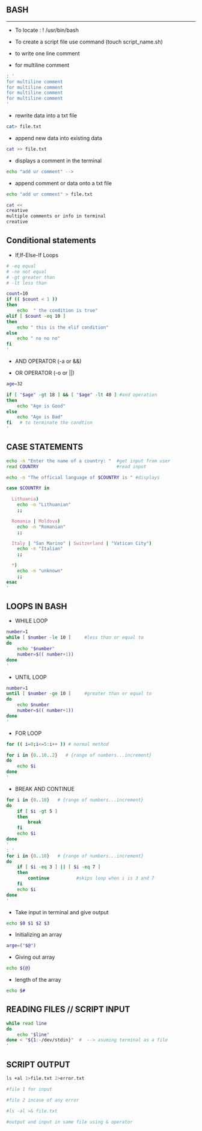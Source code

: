 ## BASH 
---
 
- To locate : ! /usr/bin/bash

- To create a script file use command (touch script_name.sh)

- to write one line comment

- for multiline comment
```bash
: '
for multiline comment
for multiline comment
for multiline comment
for multiline comment
'
```

- rewrite data into a txt file
```bash
cat> file.txt   
```  
- append new data into existing data
```bash
cat >> file.txt  
``` 
- displays a comment in the terminal
```bash
echo "add ur comment" --> 
```
- append comment or data onto a txt file
```bash
echo "add ur comment" > file.txt 
```

```bash
cat << 
creative
multiple comments or info in terminal
creative
```
## Conditional statements

- If,If-Else-If Loops

```bash
# -eq equal
# -ne not equal
# -gt greater than
# -lt less than
```

```bash
count=10
if (( $count < 1 ))
then
    echo  " the condition is true"
elif [ $count -eq 10 ]
then
    echo " this is the elif condition"
else
    echo " no no no"
fi
'
```
- AND OPERATOR (-a or &&)

- OR OPERATOR  (-o or ||)

```bash
age=32

if [ "$age" -gt 18 ] && [ "$age" -lt 40 ] #and operation
then
    echo "Age is Good"
else
    echo "Age is Bad"
fi   # to terminate the condtion
'
```

## CASE STATEMENTS
```bash
echo -n "Enter the name of a country: "  #get input from user
read COUNTRY                             #read input

echo -n "The official language of $COUNTRY is " #displays

case $COUNTRY in

  Lithuania)
    echo -n "Lithuanian"
    ;;

  Romania | Moldova)
    echo -n "Romanian"
    ;;

  Italy | "San Marino" | Switzerland | "Vatican City")
    echo -n "Italian"
    ;;

  *)
    echo -n "unknown"
    ;;
esac
'
```

## LOOPS IN BASH

- WHILE LOOP

```bash
number=1
while [ $number -le 10 ]     #less than or equal to
do
    echo "$number"
    number=$(( number+1))
done
'
```

- UNTIL LOOP
```bash
number=1
until [ $number -ge 10 ]     #greater than or equal to
do
    echo $number
    number=$(( number+1))
done
'
```

- FOR LOOP

```bash
for (( i=0;i<=5:i++ )) # normal method

for i in {0..10..2}   # {range of numbers...increment}
do
    echo $i
done
'
```
- BREAK AND CONTINUE
```bash
for i in {0..10}   # {range of numbers...increment}
do
    if [ $i -gt 5 ]
    then
        break
    fi
    echo $i
done
'
: '
for i in {0..10}   # {range of numbers...increment}
do
    if [ $i -eq 3 ] || [ $i -eq 7 ]
    then
        continue          #skips loop when i is 3 and 7
    fi
    echo $i
done
'
```

- Take input in terminal and give output
```bash
echo $0 $1 $2 $3   
```
- Initializing an array
```bash 
arge=("$@")  
```    
- Giving out array
```bash 
echo ${@}       
```
- length of the array
```bash 
echo $#          
``` 

## READING FILES // SCRIPT INPUT
```bash
while read line
do
    echo "$line"
done < "${1:-/dev/stdin}"  #  --> asuming terminal as a file
'
```

## SCRIPT OUTPUT

```bash
ls +al 1>file.txt 2>error.txt 

#file 1 for input

#file 2 incase of any error

#ls -al >& file.txt

#output and input in same file using & operator

```










